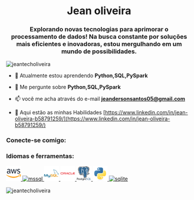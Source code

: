 <h1 align="center">Jean oliveira</h1>
<h3 align="center">Explorando novas tecnologias para aprimorar o processamento de dados! Na busca constante por soluções mais eficientes e inovadoras, estou mergulhando em um mundo de possibilidades.</h3>

<p align="left"> <img src="https://komarev.com/ghpvc/?username=jeantecholiveira&label=Profile%20views&color=0e75b6&style=flat" alt="jeantecholiveira" /> </p>

- 🌱 Atualmente estou aprendendo **Python,SQL,PySpark**

- 💬 Me pergunte sobre **Python,SQL,PySpark**

- 📫 você me acha através do e-mail **jeandersonsantos05@gmail.com**

- 📄 Aqui estão as minhas Habilidades [https://www.linkedin.com/in/jean-oliveira-b58791259/](https://www.linkedin.com/in/jean-oliveira-b58791259/)

<h3 align="left">Conecte-se comigo:</h3>
<p align="left">
</p>

<h3 align="left">Idiomas e ferramentas:</h3>
<p align="left"> <a href="https://aws.amazon.com" target="_blank" rel="noreferrer"> <img src="https://raw.githubusercontent.com/devicons/devicon/master/icons/amazonwebservices/amazonwebservices-original-wordmark.svg" alt="aws" width="40" height="40"/> </a> <a href="https://www.microsoft.com/en-us/sql-server" target="_blank" rel="noreferrer"> <img src="https://www.svgrepo.com/show/303229/microsoft-sql-server-logo.svg" alt="mssql" width="40" height="40"/> </a> <a href="https://www.mysql.com/" target="_blank" rel="noreferrer"> <img src="https://raw.githubusercontent.com/devicons/devicon/master/icons/mysql/mysql-original-wordmark.svg" alt="mysql" width="40" height="40"/> </a> <a href="https://www.oracle.com/" target="_blank" rel="noreferrer"> <img src="https://raw.githubusercontent.com/devicons/devicon/master/icons/oracle/oracle-original.svg" alt="oracle" width="40" height="40"/> </a> <a href="https://www.postgresql.org" target="_blank" rel="noreferrer"> <img src="https://raw.githubusercontent.com/devicons/devicon/master/icons/postgresql/postgresql-original-wordmark.svg" alt="postgresql" width="40" height="40"/> </a> <a href="https://www.python.org" target="_blank" rel="noreferrer"> <img src="https://raw.githubusercontent.com/devicons/devicon/master/icons/python/python-original.svg" alt="python" width="40" height="40"/> </a> <a href="https://www.sqlite.org/" target="_blank" rel="noreferrer"> <img src="https://www.vectorlogo.zone/logos/sqlite/sqlite-icon.svg" alt="sqlite" width="40" height="40"/> </a> </p>

<p><img align="center" src="https://github-readme-stats.vercel.app/api/top-langs?username=jeantecholiveira&show_icons=true&locale=en&layout=compact" alt="jeantecholiveira" /></p>


